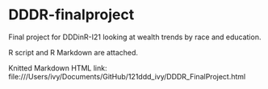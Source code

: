 # DDDR-finalproject

Final project for DDDinR-I21 looking at wealth trends by race and education. 

R script and R Markdown are attached. 

Knitted Markdown HTML link: file:///Users/ivy/Documents/GitHub/121ddd_ivy/DDDR_FinalProject.html
